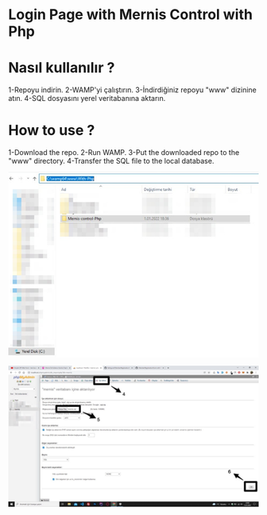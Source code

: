 # Login Page with Mernis Control with Php

# Nasıl kullanılır ?
1-Repoyu indirin. 2-WAMP'yi çalıştırın. 3-İndirdiğiniz repoyu "www" dizinine atın. 4-SQL dosyasını yerel veritabanına aktarın.

# How to use ?
1-Download the repo. 2-Run WAMP. 3-Put the downloaded repo to the "www" directory. 4-Transfer the SQL file to the local database.
 

 
![example](example/1.jpg) 
 
![example](example/2.jpg) 
 